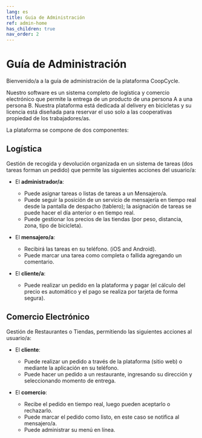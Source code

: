```yaml
---
lang: es
title: Guia de Administración
ref: admin-home
has_children: true
nav_order: 2
---
```


# Guía de Administración
Bienvenido/a a la guía de administración de la plataforma CoopCycle.

Nuestro software es un sistema completo de logística y comercio electrónico que permite la entrega de un producto de una persona A a una persona B. Nuestra plataforma está dedicada al delivery en bicicletas y su licencia está diseñada para reservar el uso solo a las cooperativas propiedad de los trabajadores/as.

La plataforma se compone de dos componentes:

## Logística
Gestión de recogida y devolución organizada en un sistema de tareas (dos tareas forman un pedido) que permite las siguientes acciones del usuario/a:

- El **administrador/a**:
   - Puede asignar tareas o listas de tareas a un Mensajero/a.
   - Puede seguir la posición de un servicio de mensajería en tiempo real desde la pantalla de despacho (tablero); la asignación de tareas se puede hacer el día anterior o en tiempo real.
   - Puede gestionar los precios de las tiendas (por peso, distancia, zona, tipo de bicicleta).
  
- El **mensajero/a**:
  - Recibirá las tareas en su teléfono. (iOS and Android).
  - Puede marcar una tarea como completa o fallida agregando un comentario. 

- El **cliente/a**:
  - Puede realizar un pedido en la plataforma y pagar (el cálculo del precio es automático y el pago se realiza por tarjeta de forma segura).

## Comercio Electrónico
Gestión de Restaurantes o Tiendas, permitiendo las siguientes acciones al usuario/a:

- El **cliente**: 
  - Puede realizar un pedido a través de la plataforma (sitio web) o mediante la aplicación en su teléfono.
  - Puede hacer un pedido a un restaurante, ingresando su dirección y seleccionando momento de entrega.

- El **comercio**: 
   - Recibe el pedido en tiempo real, luego pueden aceptarlo o rechazarlo.
   - Puede marcar el pedido como listo, en este caso se notifica al mensajero/a.
   - Puede administrar su menú en línea.
